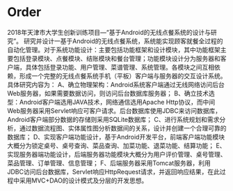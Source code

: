 # Order
2018年天津市大学生创新训练项目—“基于Android的无线点餐系统的设计与研究”。
研究并设计一基于Android的无线点餐系统，系统能实现顾客就餐全过程的自动化管理。对于系统功能设计：主要包括功能框架和设计模块，其中功能框架主要包括登录模块、点餐模块、结账模块和餐台管理；功能模块设计分为服务器和客户端，具体包括登录功能、用户管理、菜谱管理、系统管理。各模块之间互相依赖，形成一个完整的无线点餐系统手机（平板）客户端与服务器的交互设计系统。
具体研究内容为：
A、确立物理架构：Android系统客户端通过无线网络访问后台Web服务器，如果需要数据访问，则访问后台数据库服务器；
B、确立技术选型：Android客户端选用JAVA技术，网络通信选用Apache Http协议，而中间Web服务器采用Servlet响应可客户请求。后台数据库使用JDBC来访问数据库，Android客户端部分数据的存储则采用SQLite数据库；
C、进行系统规划和需求分析，通过数据流程图、实体属性图分析数据间的关系，设计并创建一个合理可靠的数据库；
D、实现客户端功能设计，基于Android开发平台，前端客户端功能模块大概分为锁定桌号、桌号查询、菜品查询、加菜功能、退菜功能、结算功能；
E、实现服务器端功能设计，后端服务器功能模块大概分为用户评价管理、桌号管理、菜品管理、订单管理、信息管理；
F、后端服务器采用Tomcat服务器，利用JDBC访问后台数据库，Servlet响应HttpRequest请求，并返回响应结果，在此过程中采用MVC+DAO的设计模式及分层的开发思想。
